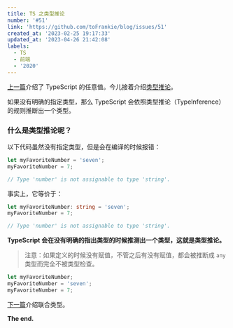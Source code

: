 ```yaml
---
title: TS 之类型推论
number: '#51'
link: 'https://github.com/toFrankie/blog/issues/51'
created_at: '2023-02-25 19:17:33'
updated_at: '2023-04-26 21:42:08'
labels:
  - TS
  - 前端
  - '2020'
---
```

[上一篇](https://www.jianshu.com/p/862c992bb9da)介绍了 TypeScript 的任意值。今儿接着介绍[类型推论]()。

如果没有明确的指定类型，那么 TypeScript 会依照类型推论（TypeInference）的规则推断出一个类型。

### 什么是类型推论呢？
以下代码虽然没有指定类型，但是会在编译的时候报错：
```ts
let myFavoriteNumber = 'seven';
myFavoriteNumber = 7;

// Type 'number' is not assignable to type 'string'.
```
事实上，它等价于：
```ts
let myFavoriteNumber: string = 'seven';
myFavoriteNumber = 7;

// Type 'number' is not assignable to type 'string'.
```
**TypeScript 会在没有明确的指出类型的时候推测出一个类型，这就是类型推论。**

> 注意：如果定义的时候没有赋值，不管之后有没有赋值，都会被推断成 `any` 类型而完全不被类型检查。
```ts
let myFavoriteNumber;
myFavoriteNumber = 'seven';
myFavoriteNumber = 7;
```
[下一篇](https://www.jianshu.com/p/18c5afdb5a6c)介绍联合类型。

**The end.**
